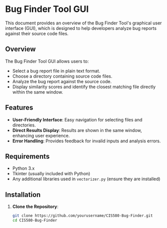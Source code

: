 # Bug Finder Tool GUI

This document provides an overview of the Bug Finder Tool's graphical user interface (GUI), which is designed to help developers analyze bug reports against their source code files.

## Overview

The Bug Finder Tool GUI allows users to:
- Select a bug report file in plain text format.
- Choose a directory containing source code files.
- Analyze the bug report against the source code.
- Display similarity scores and identify the closest matching file directly within the same window.

## Features

- **User-Friendly Interface**: Easy navigation for selecting files and directories.
- **Direct Results Display**: Results are shown in the same window, enhancing user experience.
- **Error Handling**: Provides feedback for invalid inputs and analysis errors.

## Requirements

- Python 3.x
- Tkinter (usually included with Python)
- Any additional libraries used in `vectorizer.py` (ensure they are installed)

## Installation

1. **Clone the Repository**:
   ```bash
   git clone https://github.com/yourusername/CIS580-Bug-Finder.git
   cd CIS580-Bug-Finder


